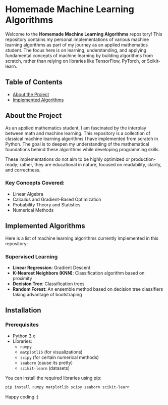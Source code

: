 # Homemade Machine Learning Algorithms

Welcome to the **Homemade Machine Learning Algorithms** repository! This repository contains my personal implementations of various machine learning algorithms as part of my journey as an applied mathematics student. The focus here is on learning, understanding, and applying fundamental concepts of machine learning by building algorithms from scratch, rather than relying on libraries like TensorFlow, PyTorch, or Scikit-learn.

## Table of Contents

- [About the Project](#about-the-project)
- [Implemented Algorithms](#implemented-algorithms)

## About the Project

As an applied mathematics student, I am fascinated by the interplay between math and machine learning. This repository is a collection of classical machine learning algorithms I have implemented from scratch in Python. The goal is to deepen my understanding of the mathematical foundations behind these algorithms while developing programming skills.

These implementations do not aim to be highly optimized or production-ready; rather, they are educational in nature, focused on readability, clarity, and correctness.

### Key Concepts Covered:
- Linear Algebra
- Calculus and Gradient-Based Optimization
- Probability Theory and Statistics
- Numerical Methods

## Implemented Algorithms

Here is a list of machine learning algorithms currently implemented in this repository:

### Supervised Learning
- **Linear Regression**: Gradient Descent
- **K-Nearest Neighbors (KNN)**: Classification algorithm based on proximity
- **Decision Tree**: Classification trees
- **Random Forest**: An ensemble method based on decision tree classifiers taking advantage of bootstraping

## Installation

### Prerequisites
- Python 3.x
- Libraries:
  - `numpy`
  - `matplotlib` (for visualizations)
  - `scipy` (for certain numerical methods)
  - `seaborn` (cause its pretty)
  - `scikit-learn` (datasets)
    
You can install the required libraries using pip:

```bash
pip install numpy matplotlib scipy seaborn scikit-learn 
```
Happy coding :)
